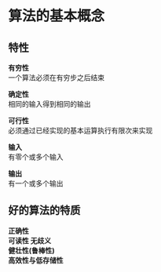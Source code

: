 # 算法的基本概念

## 特性

**有穷性**  
一个算法必须在有穷步之后结束

**确定性**  
相同的输入得到相同的输出

**可行性**  
必须通过已经实现的基本运算执行有限次来实现

**输入**  
有零个或多个输入

**输出**  
有一个或多个输出


## 好的算法的特质

**正确性**  
**可读性 无歧义**  
**健壮性(鲁棒性)**  
**高效性与低存储性**


